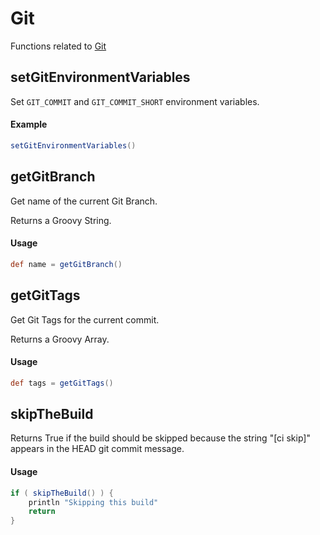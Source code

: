 # Git

Functions related to [Git](https://git-scm.com/)


## setGitEnvironmentVariables

Set `GIT_COMMIT` and `GIT_COMMIT_SHORT` environment variables.

#### Example

```groovy
setGitEnvironmentVariables()
```

## getGitBranch
Get name of the current Git Branch.

Returns a Groovy String.

#### Usage

```groovy
def name = getGitBranch()
```

## getGitTags
Get Git Tags for the current commit.

Returns a Groovy Array.

#### Usage

```groovy
def tags = getGitTags()
```

## skipTheBuild

Returns True if the build should be skipped because the string 
"[ci skip]" appears in the HEAD git commit message.

#### Usage

```groovy
if ( skipTheBuild() ) {
    println "Skipping this build"
    return
}
```
